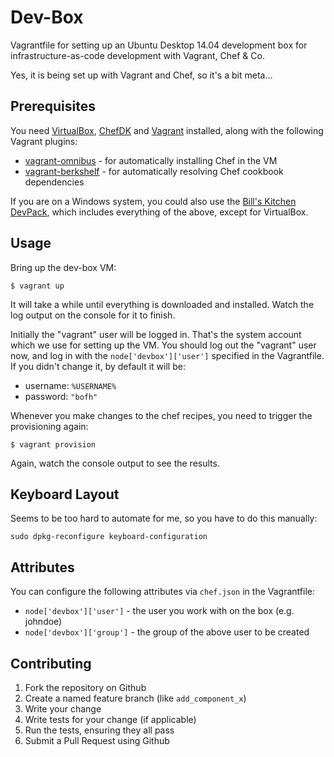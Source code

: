 
# Dev-Box

Vagrantfile for setting up an Ubuntu Desktop 14.04 development box for infrastructure-as-code development with Vagrant, Chef & Co.

Yes, it is being set up with Vagrant and Chef, so it's a bit meta...

## Prerequisites

You need [VirtualBox](http://virtualbox.org/wiki/Downloads),
[ChefDK](https://github.com/chef/chef-dk) and [Vagrant](http://www.vagrantup.com/)
installed, along with the following Vagrant plugins:

 * [vagrant-omnibus](https://github.com/chef/vagrant-omnibus) - for automatically installing Chef in the VM
 * [vagrant-berkshelf](https://github.com/berkshelf/vagrant-berkshelf) - for automatically resolving Chef cookbook dependencies

If you are on a Windows system, you could also use the [Bill's Kitchen DevPack](https://github.com/tknerr/bills-kitchen),
which includes everything of the above, except for VirtualBox.

## Usage

Bring up the dev-box VM:
```
$ vagrant up
```

It will take a while until everything is downloaded and installed. Watch the
log output on the console for it to finish.

Initially the "vagrant" user will be logged in. That's the system account which
we use for setting up the VM. You should log out the "vagrant" user now, and
log in with the `node['devbox']['user']` specified in the Vagrantfile. If you
didn't change it, by default it will be:

 * username: `%USERNAME%`
 * password: `"bofh"`

Whenever you make changes to the chef recipes, you need to trigger the
provisioning again:
```
$ vagrant provision
```

Again, watch the console output to see the results.

## Keyboard Layout

Seems to be too hard to automate for me, so you have to do this manually:
```
sudo dpkg-reconfigure keyboard-configuration
```

## Attributes

You can configure the following attributes via `chef.json` in the Vagrantfile:

* `node['devbox']['user']` - the user you work with on the box (e.g. johndoe)
* `node['devbox']['group']` - the group of the above user to be created

## Contributing

1. Fork the repository on Github
2. Create a named feature branch (like `add_component_x`)
3. Write your change
4. Write tests for your change (if applicable)
5. Run the tests, ensuring they all pass
6. Submit a Pull Request using Github
